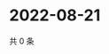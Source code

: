 # 2022-08-21

共 0 条

<!-- BEGIN WEIBO -->
<!-- 最后更新时间 Sun Aug 21 2022 12:31:14 GMT+0800 (China Standard Time) -->

<!-- END WEIBO -->
